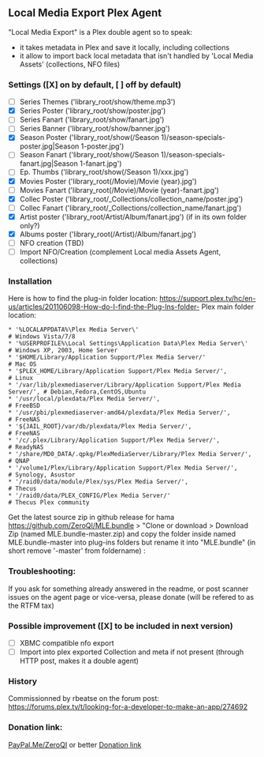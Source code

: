 ## Local Media Export Plex Agent

"Local Media Export" is a Plex double agent so to speak:
- it takes metadata in Plex and save it locally, including collections
- it allow to import back local metadata that isn't handled by 'Local Media Assets' (collections, NFO files)

### Settings ([X] on by default, [ ] off by default)
- [ ] Series Themes ('library_root/show/theme.mp3')
- [X] Series Poster ('library_root/show/poster.jpg')
- [ ] Series Fanart ('library_root/show/fanart.jpg')
- [ ] Series Banner ('library_root/show/banner.jpg')
- [X] Season Poster ('library_root/show(/Season 1)/season-specials-poster.jpg|Season 1-poster.jpg')
- [ ] Season Fanart ('library_root/show(/Season 1)/season-specials-fanart.jpg|Season 1-fanart.jpg')
- [ ] Ep.    Thumbs ('library_root/show(/Season 1)/xxx.jpg')
- [X] Movies Poster ('library_root(/Movie)/Movie (year).jpg')
- [ ] Movies Fanart ('library_root(/Movie)/Movie (year)-fanart.jpg')
- [X] Collec Poster ('library_root/_Collections/collection_name/poster.jpg')
- [ ] Collec Fanart ('library_root/_Collections/collection_name/fanart.jpg')
- [X] Artist poster ('library_root/Artist/Album/fanart.jpg') (if in its own folder only?)
- [X] Albums poster ('library_root(/Artist)/Album/fanart.jpg') 
- [ ] NFO creation  (TBD)
- [ ] Import NFO/Creation (complement Local media Assets Agent, collections)

### Installation

Here is how to find the plug-in folder location: https://support.plex.tv/hc/en-us/articles/201106098-How-do-I-find-the-Plug-Ins-folder-
Plex main folder location:

    * '%LOCALAPPDATA%\Plex Media Server\'                                        # Windows Vista/7/8
    * '%USERPROFILE%\Local Settings\Application Data\Plex Media Server\'         # Windows XP, 2003, Home Server
    * '$HOME/Library/Application Support/Plex Media Server/'                     # Mac OS
    * '$PLEX_HOME/Library/Application Support/Plex Media Server/',               # Linux
    * '/var/lib/plexmediaserver/Library/Application Support/Plex Media Server/', # Debian,Fedora,CentOS,Ubuntu
    * '/usr/local/plexdata/Plex Media Server/',                                  # FreeBSD
    * '/usr/pbi/plexmediaserver-amd64/plexdata/Plex Media Server/',              # FreeNAS
    * '${JAIL_ROOT}/var/db/plexdata/Plex Media Server/',                         # FreeNAS
    * '/c/.plex/Library/Application Support/Plex Media Server/',                 # ReadyNAS
    * '/share/MD0_DATA/.qpkg/PlexMediaServer/Library/Plex Media Server/',        # QNAP
    * '/volume1/Plex/Library/Application Support/Plex Media Server/',            # Synology, Asustor
    * '/raid0/data/module/Plex/sys/Plex Media Server/',                          # Thecus
    * '/raid0/data/PLEX_CONFIG/Plex Media Server/'                               # Thecus Plex community    

Get the latest source zip in github release for hama https://github.com/ZeroQI/MLE.bundle > "Clone or download > Download Zip (named MLE.bundle-master.zip) and copy the folder inside named MLE.bundle-master into plug-ins folders but rename it into "MLE.bundle" (in short remove '-master' from foldername) :

### Troubleshooting:

If you ask for something already answered in the readme, or post scanner issues on the agent page or vice-versa, please donate (will be refered to as the RTFM tax)

### Possible improvement ([X] to be included in next version)

- [ ] XBMC compatible nfo export
- [ ] Import into plex exported Collection and meta if not present (through HTTP post, makes it a double agent)

### History

Commissionned by rbeatse on the forum post: https://forums.plex.tv/t/looking-for-a-developer-to-make-an-app/274692
 
### Donation link:

[PayPal.Me/ZeroQI](https://PayPal.Me/ZeroQI) or better [Donation link](https://www.paypal.com/cgi-bin/webscr?cmd=_donations&business=S8CUKCX4CWBBG&lc=IE&item_name=ZeroQI&item_number=Local%20Media%20Export%20Agent&currency_code=EUR&bn=PP%2dDonationsBF%3abtn_donateCC_LG%2egif%3aNonHosted)
